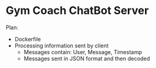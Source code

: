# Gym Coach ChatBot Server
Plan:
- Dockerfile
- Processing information sent by client
  - Messages contain: User, Message, Timestamp
  - Messages sent in JSON format and then decoded

